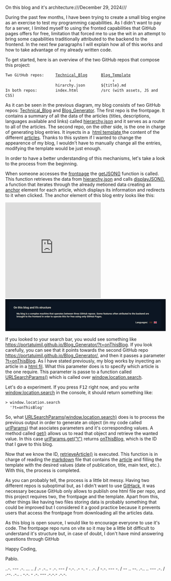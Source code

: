 On this blog and it's architecture:///December 29, 2024///<p>During the past few months, I have been trying to create a small blog engine as an exercise to test my programming capabilities. As I didn't want to pay for a server, I limited myself to using the fronted capabilities that GitHub pages offers for free, limitation that forced me to use the wit in an attempt to bring some capabilities traditionally attributed to the backend to the frontend. In the next few paragraphs I will explain how all of this works and how to take advantage of my already written code.</p>
<p>To get started, here is an overview of the two GitHub repos that compose this project:</p>
<pre><code>Two GitHub repos:     <span style='text-decoration:underline;'>Technical_Blog</span>      <span style='text-decoration:underline;'>Blog_Template</span>     
                            ↓                  ↓
                      hirarchy.json       ${title}.md
In both repos:        index.html          /src (with assets, JS and CSS)              
</code></pre>
<p>As it can be seen in the previous diagram, my blog consists of two GitHub repos: <a href='https://github.com/portaTuimil/Technical_Blog'>Technical_Blog</a> and <a href='https://github.com/portaTuimil/Blog_Generator'>Blog_Generator</a>. The first repo is the frontpage. It contains a summary of all the data of the articles (titles, descriptions, languages available and links) called <a href='https://github.com/portaTuimil/Technical_Blog/blob/master/src/data/hierarchy.json'>hierarchy.json</a> and it serves as a router to all of the articles. The second repo, on the other side, is the one in charge of generating blog entries. It inyects in a  <a href='https://github.com/portaTuimil/Blog_Generator/blob/master/index.html'>html template </a> the content of the different <a href='https://github.com/portaTuimil/Blog_Generator/tree/master/src/articles'>articles</a>. Thanks to this system if I wanted to change the appearence of my blog, I wouldn't have to manually change all the entries, modifying the template would be just enough.</p>
<p>In order to have a better understanding of this mechanisms, let's take a look to the process from the beginning.</p>
<p>When someone accesses the <a href='https://portatuimil.github.io/Technical_Blog/'>frontpage</a> the <a href='https://github.com/portaTuimil/Technical_Blog/blob/master/src/index.js#:~:text=//getJSON()'>getJSON()</a> function is called. This function retrieves the data from <u>hierarchy.json</u> and calls <a href='https://github.com/portaTuimil/Technical_Blog/blob/master/src/index.js#:~:text=//displayJSON()'>displayJSON()</a>, a function that iterates through the already metioned data creating an <u>anchor</u> element for each article, which displays its information and redirects to it when clicked. The anchor element of this blog entry looks like this:</p>
<iframe id='iframe' src='https://portatuimil.github.io/Technical_Blog/' frameborder='0' height='300px' scrolling="no"></iframe>
  <script>window.addEventListener('load', ()=>{
    let iframe = document.getElementById('iframe');
    iframe.contentWindow.scrollTo(0, iframe.contentWindow.document.getElementsByClassName('onThisBlog')[0].offsetTop);
    alert(iframe.contentWindow.document.getElementsByClassName('onThisBlog')[0].offsetTop)
    })</script>
<img src='https://github.com/portaTuimil/Blog_Generator/blob/master/assets/fonts/image.png?raw=true'></img>
<p>If you looked to your search bar, you would see something like <u>https://portatuimil.github.io/Blog_Generator/?t=onThisBlog</u>. If you look carefully, you can see that it points towards the second GitHub repo <u>https://portatuimil.github.io/Blog_Generator/</u>, and then it passes a parameter <u>?t=onThisBlog</u>.  As I have stated previously, my blog works by inyecting an article in a <u>html fil</u>. What this parameter does is to specify which article is the one require. This parameter is passe to a function called <a href='https://github.com/portaTuimil/Blog_Generator/blob/master/src/index.js#:~:text=URLSearchParams(url)'>URLSearchParams()</a> which is called over <u>window.location.search</u>.</p>
<p>Let's do a experiment. If you press <kbd>F12</kbd> right now, and you write <u>window.location.search</u> in the console, it should return something like:</p>
<pre><code>> window.location.search
  '?t=onThisBlog'
</code></pre>
<p>So, what <u>URLSearchParams(window.location.search)</u> does is to process the previous output in order to generate an object (in my code called <u>urlParams</u>) that asociates parameters and it's corresponding values. A method called <u>get()</u> allows us to read that object and retrieve the wanted value. In this case <u>urlParams.get("t")</u> returns <u>onThisBlog</u>, which is the ID that I gave to this blog.</p>
<p>Now that we know the ID, <a href='https://github.com/portaTuimil/Blog_Generator/blob/master/src/index.js#:~:text=retrieveArticle(title)'>retrieveArticle()</a> is executed. This function is in charge of reading the <u>markdown</u> file that contains the <a href='https://raw.githubusercontent.com/portaTuimil/Blog_Generator/refs/heads/master/src/articles/onThisBlog.md'>article</a> and filling the template with the desired values (date of publication, title, main text, etc.). With this, the process is completed.</p>
<p>As you can probably tell, the process is a little bit messy. Having two different repos is suboptimal but, as I didn't want to use <a href='https://raw.githack.com/faq'>GitHack</a>, it was necessary because GitHub only allows to publish one html file per repo, and this project requires two, the frontpage and the template. Apart from this, other things like having two files storing data is probably something that could be improved but I considered it a good practice because it prevents users that access the frontpage from downloading all the articles data.</p>
<p>As this blog is open source, I would like to encourage everyone to use it's code. The frontpage repo runs on vite so it may be a little bit difficult to understand it's structure but, in case of doubt, I don't have mind answering questions through  GitHub</p>
<p>Happy Coding,</p>
<p>Pablo.</p>
<p>..-. --- .-. ... .. / .- .-.. - .-. --- / -.-. .- -. - . .-. / -.-. --- -. / -- .. --. .-.. .. --- .-. / .--. .-.. . -.-. - .-. --- .-.-.- .-.-.</p>